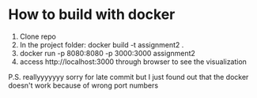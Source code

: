 # How to build with docker
1) Clone repo
2) In the project folder: docker build -t assignment2 .
3) docker run -p 8080:8080 -p 3000:3000 assignment2
4) access http://localhost:3000 through browser to see the visualization

P.S. reallyyyyyyy sorry for late commit but I just found out that the docker doesn't work because of wrong port numbers
